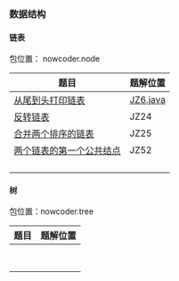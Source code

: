 ### 数据结构

#### 链表

包位置： nowcoder.node


| 题目                                                                                                                                                                                                                    | 题解位置 |
| ------------------------------------------------------------------------------------------------------------------------------------------------------------------------------------------------------------------------- | ---------- |
| [从尾到头打印链表](https://www.nowcoder.com/practice/d0267f7f55b3412ba93bd35cfa8e8035?tpId=13&tqId=23278&ru=%2Fpractice%2F75e878df47f24fdc9dc3e400ec6058ca&qru=%2Fta%2Fcoding-interviews%2Fquestion-ranking&sourceUrl=) | [JZ6.java](node/JZ6.java) |
| [反转链表](https://www.nowcoder.com/practice/75e878df47f24fdc9dc3e400ec6058ca?tpId=13&tqId=23286)                                                                                                                       | JZ24     |
| [合并两个排序的链表](https://www.nowcoder.com/practice/d8b6b4358f774294a89de2a6ac4d9337?tpId=13&tqId=23267)                                                                                                             | JZ25     |
| [两个链表的第一个公共结点](https://www.nowcoder.com/practice/6ab1d9a29e88450685099d45c9e31e46?tpId=13&tqId=23257)                                                                                                       | JZ52     |
|                                                                                                                                                                                                                         |  |
|                                                                                                                                                                                                                         |          |
|                                                                                                                                                                                                                         |          |
|                                                                                                                                                                                                                         |          |

#### 树

包位置：nowcoder.tree


| 题目 | 题解位置 |
| ------ | ---------- |
|      |          |
|      |          |
|      |          |
|      |          |
|      |          |
|      |          |
|      |          |
|      |          |
